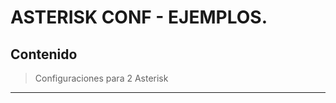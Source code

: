 ASTERISK CONF - EJEMPLOS.
===========

Contenido
-----------

> Configuraciones para 2 Asterisk

-------------